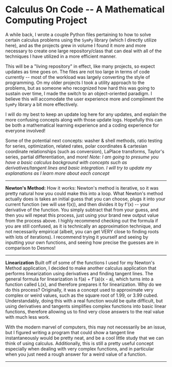 # Calculus On Code -- A Mathematical Computing Project

A while back, I wrote a couple Python files pertaining to how to solve certain calculus problems using the `SymPy` library (which I directly utilize here), and as the projects grew in volume I found it more and more necessary to create one large repository/class that can deal with all of the techniques I have utilized in a more efficient manner.

This will be a "living repository" in effect, like many projects, so expect updates as time goes on. The files are not too large in terms of code currently -- most of the workload was largely converting the style of programming. On my older projects I took a utility approach to the problems, but as someone who recognized how hard this was going to sustain over time, I made the switch to an object-oriented paradigm. I believe this will accomodate the user experience more and compliment the `SymPy` library a bit more effectively.

I will do my best to keep an update log here for any updates, and explain the more confusing concepts along with those update logs. Hopefully this can be both a mathematical learning experience and a coding experience for everyone involved!

Some of the potential next concepts: washer & shell methods, ratio testing for series, optimization, related rates, polar coordinates & cartesian coordinate relationships (such as conversion), LaPlace transforms, Taylor's series, partial differentiation, and more!
*Note: I am going to presume you have a basic calculus background with concepts such as derivatives/tangent lines and basic integration. I will try to update my explanations as I learn more about each concept*
_________________________________________________________________________________________________________________________________________________________________________________________________________________________________________________________________________________
**Newton's Method:**
How it works: Newton's method is iterative, so it was pretty natural how you could make this into a loop. What Newton's method actually does is takes an initial guess that you can choose, plugs it into your current function (we will use f(x)), and then divides it by f'(x) -- your derivative of the function. You simply subtract that from your guess, and then you will repeat this process, just using your brand new output value from the process above. I highly recommend checking out the formula if you are still confused, as it is technically an approximation technique, and not necessarily empirical (albeit, you can get VERY close to finding roots with lots of iterations). I recommend trying it yourself and seeing by inputting your own functions, and seeing how precise the guesses are in comparison to Desmos!
_________________________________________________________________________________________________________________________________________________________________________________________________________________________________________________________________________________
**Linearization**
Built off of some of the functions I used for my Newton's Method application, I decided to make another calculus application that performs linearization using derivatives and finding tangent lines. The general formula for linearization is f(a) + f'(a)(x - a), which turns into a function called L(x), and therefore prepares it for linearization. Why do we do this process? Originally, it was a concept used to approximate very complex or weird values, such as the square root of 1.99, or 3.99 cubed. Understandably, doing this with a real function would be quite difficult, but using derivatives and tangents simplifies complex functions into basic linear functions, therefore allowing us to find very close answers to the real value with much less work.

With the modern marvel of computers, this may not necessarily be an issue, but I figured writing a program that could show a tangent line instantaneously would be pretty neat, and be a cool little study that we can think of using calculus. Additionally, this is still a pretty useful concept especially when dealing with very complex functions, and in particular when you just need a rough answer for a weird value of a function.
_________________________________________________________________________________________________________________________________________________________________________________________________________________________________________________________________________________
